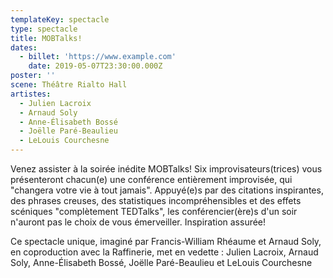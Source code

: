 ```yaml
---
templateKey: spectacle
type: spectacle
title: MOBTalks!
dates:
  - billet: 'https://www.example.com'
    date: 2019-05-07T23:30:00.000Z
poster: ''
scene: Théâtre Rialto Hall
artistes:
  - Julien Lacroix
  - Arnaud Soly
  - Anne-Élisabeth Bossé
  - Joëlle Paré-Beaulieu
  - LeLouis Courchesne
---
```

Venez assister à la soirée inédite MOBTalks! Six improvisateurs(trices) vous présenteront chacun(e) une conférence entièrement improvisée, qui "changera votre vie à tout jamais". Appuyé(e)s par des citations inspirantes, des phrases creuses, des statistiques incompréhensibles et des effets scéniques "complètement TEDTalks", les conférencier(ère)s d'un soir n'auront pas le choix de vous émerveiller. Inspiration assurée! 

Ce spectacle unique, imaginé par Francis-William Rhéaume et Arnaud Soly, en coproduction avec la Raffinerie, met en vedette : Julien Lacroix, Arnaud Soly, Anne-Élisabeth Bossé, Joëlle Paré-Beaulieu et LeLouis Courchesne

